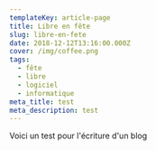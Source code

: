 ```yaml
---
templateKey: article-page
title: Libre en fête
slug: libre-en-fete
date: 2018-12-12T13:16:00.000Z
cover: /img/coffee.png
tags:
  - fête
  - libre
  - logiciel
  - informatique
meta_title: test
meta_description: test
---
```

Voici un test pour l'écriture d'un blog
